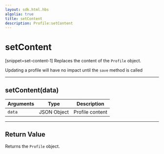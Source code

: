 ```yaml
---
layout: sdk.html.hbs
algolia: true
title: setContent
description: Profile:setContent
---
```

  

# setContent
[snippet=set-content-1]
Replaces the content of the `Profile` object.

<aside class="note">
Updating a profile will have no impact until the <code>save</code> method is called
</aside>

---

## setContent(data)

| Arguments | Type | Description |
|---------------|---------|----------------------------------------|
| ``data`` | JSON Object | Profile content |

---

## Return Value

Returns the `Profile` object.
